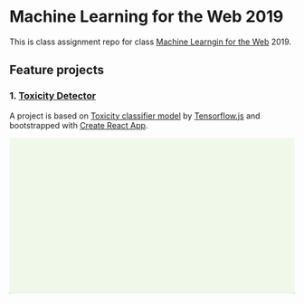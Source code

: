 # Machine Learning for the Web 2019

This is class assignment repo for class [Machine Learngin for the Web](https://github.com/yining1023/machine-learning-for-the-web) 2019.

## Feature projects

### 1. [Toxicity Detector](https://github.com/vince19972/itp_machine-learning-for-web/tree/master/w1_toxicity-detect)

A project is based on [Toxicity classifier model](https://github.com/tensorflow/tfjs-models/tree/master/toxicity) by [Tensorflow.js](https://github.com/tensorflow) and bootstrapped with [Create React App](https://github.com/facebook/create-react-app).

![demo gif](https://raw.githubusercontent.com/vince19972/itp_machine-learning-for-web/master/_documents/toxicity-detect.gif)